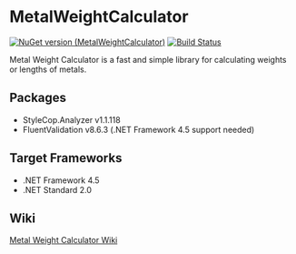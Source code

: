 # MetalWeightCalculator
[![NuGet version (MetalWeightCalculator)](https://img.shields.io/nuget/v/MetalWeightCalculator.svg?style=flat-square)](https://www.nuget.org/packages/MetalWeightCalculator/) [![Build Status](https://dev.azure.com/salzschneider/MetalWeightCalculator/_apis/build/status/salzschneider.MetalWeightCalculator?branchName=main)](https://dev.azure.com/salzschneider/MetalWeightCalculator/_build/latest?definitionId=4&branchName=main)

Metal Weight Calculator is a fast and simple library for calculating weights or lengths of metals. 

Packages
----------------
- StyleCop.Analyzer v1.1.118
- FluentValidation v8.6.3 (.NET Framework 4.5 support needed)

## Target Frameworks

- .NET Framework 4.5
- .NET Standard 2.0

Wiki
----------------

[Metal Weight Calculator Wiki](https://github.com/salzschneider/MetalWeightCalculator/wiki)
